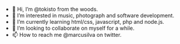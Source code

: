 - 👋 Hi, I’m @tokisto from the woods.
- 👀 I’m interested in music, photograph and software development.
- 🌱 I’m currently learning html/css, javascript, php and node.js.
- 💞️ I’m looking to collaborate on myself for a while.
- 📫 How to reach me @marcusilva on twitter.

<!---
tokisto/tokisto is a ✨ special ✨ repository because its `README.md` (this file) appears on your GitHub profile.
You can click the Preview link to take a look at your changes.
--->
